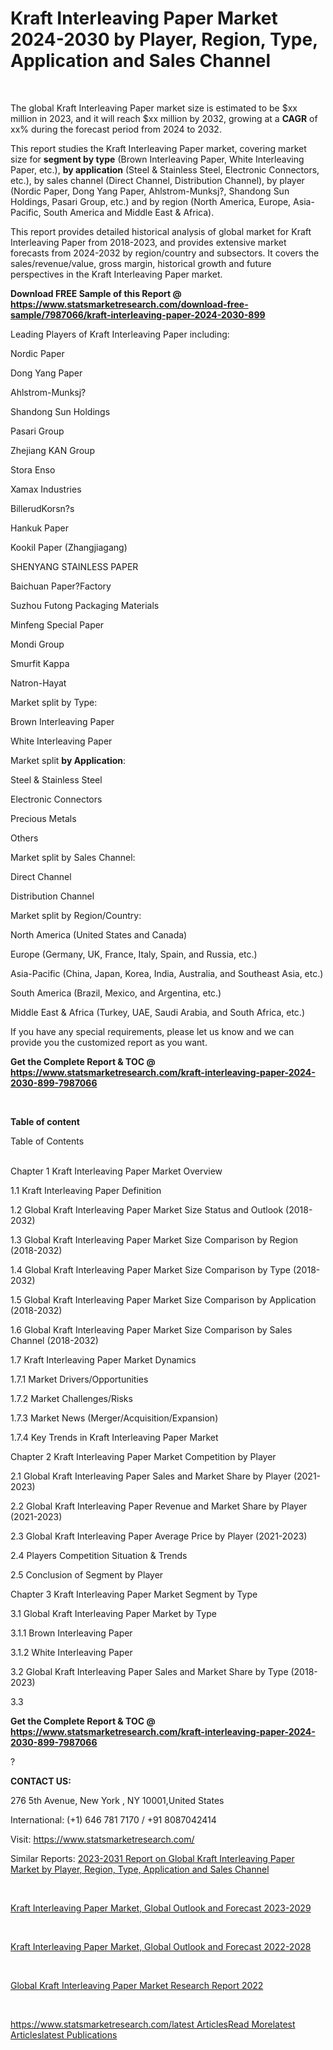 <h1>Kraft Interleaving Paper Market 2024-2030 by Player, Region, Type, Application and Sales Channel</h1><br/><p>The global Kraft Interleaving Paper market size is estimated to be $xx million in 2023, and it will reach $xx million by 2032, growing at a <strong>CAGR</strong> of xx% during the forecast period from 2024 to 2032.</p>
 
 
 
 <p>This report studies the Kraft Interleaving Paper market, covering market size for <strong>segment by type</strong> (Brown Interleaving Paper, White Interleaving Paper, etc.), <strong>by application</strong> (Steel & Stainless Steel, Electronic Connectors, etc.), by sales channel (Direct Channel, Distribution Channel), by player (Nordic Paper, Dong Yang Paper, Ahlstrom-Munksj?, Shandong Sun Holdings, Pasari Group, etc.) and by region (North America, Europe, Asia-Pacific, South America and Middle East & Africa).</p>
 
 
 
 <p>This report provides detailed historical analysis of global market for Kraft Interleaving Paper from 2018-2023, and provides extensive market forecasts from 2024-2032 by region/country and subsectors. It covers the sales/revenue/value, gross margin, historical growth and future perspectives in the Kraft Interleaving Paper market.</p>
 
 
 
 <p><strong>Download FREE Sample of this Report @ <a href="https://www.statsmarketresearch.com/download-free-sample/7987066/kraft-interleaving-paper-2024-2030-899">https://www.statsmarketresearch.com/download-free-sample/7987066/kraft-interleaving-paper-2024-2030-899</a></strong></p>
 
 
 
 <p>Leading Players of Kraft Interleaving Paper including:</p>
 
 
 
 <p>Nordic Paper</p>
 
 
 
 <p>Dong Yang Paper</p>
 
 
 
 <p>Ahlstrom-Munksj?</p>
 
 
 
 <p>Shandong Sun Holdings</p>
 
 
 
 <p>Pasari Group</p>
 
 
 
 <p>Zhejiang KAN Group</p>
 
 
 
 <p>Stora Enso</p>
 
 
 
 <p>Xamax Industries</p>
 
 
 
 <p>BillerudKorsn?s</p>
 
 
 
 <p>Hankuk Paper</p>
 
 
 
 <p>Kookil Paper (Zhangjiagang)</p>
 
 
 
 <p>SHENYANG STAINLESS PAPER</p>
 
 
 
 <p>Baichuan Paper?Factory</p>
 
 
 
 <p>Suzhou Futong Packaging Materials</p>
 
 
 
 <p>Minfeng Special Paper</p>
 
 
 
 <p>Mondi Group</p>
 
 
 
 <p>Smurfit Kappa</p>
 
 
 
 <p>Natron-Hayat</p>
 
 
 
 <p>Market split by Type:</p>
 
 
 
 <p>Brown Interleaving Paper</p>
 
 
 
 <p>White Interleaving Paper</p>
 
 
 
 <p>Market split <strong>by Application</strong>:</p>
 
 
 
 <p>Steel & Stainless Steel</p>
 
 
 
 <p>Electronic Connectors</p>
 
 
 
 <p>Precious Metals</p>
 
 
 
 <p>Others</p>
 
 
 
 <p>Market split by Sales Channel:</p>
 
 
 
 <p>Direct Channel</p>
 
 
 
 <p>Distribution Channel</p>
 
 
 
 <p>Market split by Region/Country:</p>
 
 
 
 <p>North America (United States and Canada)</p>
 
 
 
 <p>Europe (Germany, UK, France, Italy, Spain, and Russia, etc.)</p>
 
 
 
 <p>Asia-Pacific (China, Japan, Korea, India, Australia, and Southeast Asia, etc.)</p>
 
 
 
 <p>South America (Brazil, Mexico, and Argentina, etc.)</p>
 
 
 
 <p>Middle East & Africa (Turkey, UAE, Saudi Arabia, and South Africa, etc.)</p>
 
 
 
 <p>If you have any special requirements, please let us know and we can provide you the customized report as you want.</p>
 
 
 
 <div><b>Get the Complete Report & TOC @ <a href="https://www.statsmarketresearch.com/kraft-interleaving-paper-2024-2030-899-7987066">https://www.statsmarketresearch.com/kraft-interleaving-paper-2024-2030-899-7987066</a></b></div>
 
 
 
 <p><br />
 
 <b>Table of content</b></p>
 
 
 
 <p>Table of Contents<br />
 
 <br />
 
 Chapter 1 Kraft Interleaving Paper Market Overview<br />
 
 1.1 Kraft Interleaving Paper Definition<br />
 
 1.2 Global Kraft Interleaving Paper Market Size Status and Outlook (2018-2032)<br />
 
 1.3 Global Kraft Interleaving Paper Market Size Comparison by Region (2018-2032)<br />
 
 1.4 Global Kraft Interleaving Paper Market Size Comparison by Type (2018-2032)<br />
 
 1.5 Global Kraft Interleaving Paper Market Size Comparison by Application (2018-2032)<br />
 
 1.6 Global Kraft Interleaving Paper Market Size Comparison by Sales Channel (2018-2032)<br />
 
 1.7 Kraft Interleaving Paper Market Dynamics<br />
 
 1.7.1 Market Drivers/Opportunities<br />
 
 1.7.2 Market Challenges/Risks<br />
 
 1.7.3 Market News (Merger/Acquisition/Expansion)<br />
 
 1.7.4 Key Trends in Kraft Interleaving Paper Market<br />
 
 Chapter 2 Kraft Interleaving Paper Market Competition by Player<br />
 
 2.1 Global Kraft Interleaving Paper Sales and Market Share by Player (2021-2023)<br />
 
 2.2 Global Kraft Interleaving Paper Revenue and Market Share by Player (2021-2023)<br />
 
 2.3 Global Kraft Interleaving Paper Average Price by Player (2021-2023)<br />
 
 2.4 Players Competition Situation & Trends<br />
 
 2.5 Conclusion of Segment by Player<br />
 
 Chapter 3 Kraft Interleaving Paper Market Segment by Type<br />
 
 3.1 Global Kraft Interleaving Paper Market by Type<br />
 
 3.1.1 Brown Interleaving Paper<br />
 
 3.1.2 White Interleaving Paper<br />
 
 3.2 Global Kraft Interleaving Paper Sales and Market Share by Type (2018-2023)<br />
 
 3.3</p>
 
 
 
 <div><b>Get the Complete Report & TOC @ <a href="https://www.statsmarketresearch.com/kraft-interleaving-paper-2024-2030-899-7987066">https://www.statsmarketresearch.com/kraft-interleaving-paper-2024-2030-899-7987066</a></b></div>
 
 
 
 <p>? </p>
 
 
 
 <p><b>CONTACT US:</b><br />
 
 276 5th Avenue, New York , NY 10001,United States<br />
 
 International: (+1) 646 781 7170 / +91 8087042414<br />
 
 Visit: <a href="https://www.statsmarketresearch.com/">https://www.statsmarketresearch.com/</a><br />
 
 Similar Reports: <a href="https://www.statsmarketresearch.com/kraft-interleaving-paper-2024-2030-899-7987066">2023-2031 Report on Global Kraft Interleaving Paper Market by Player, Region, Type, Application and Sales Channel</a><br />
 
 <br />
 
 <a href="https://www.statsmarketresearch.com/kraft-interleaving-paper-2024-2030-899-7987066">Kraft Interleaving Paper Market, Global Outlook and Forecast 2023-2029</a><br />
 
 <br />
 
 <a href="https://www.statsmarketresearch.com/kraft-interleaving-paper-2024-2030-899-7987066">Kraft Interleaving Paper Market, Global Outlook and Forecast 2022-2028</a><br />
 
 <br />
 
 <a href="https://www.statsmarketresearch.com/kraft-interleaving-paper-2024-2030-899-7987066">Global Kraft Interleaving Paper Market Research Report 2022</a><br />
 
 <br />
 
 <a href="https://gyeongbokgung.com">https://www.statsmarketresearch.com/</a><a href="https://hallyeomaritime.com">latest Articles</a><a href="https://jingwansa.com">Read More</a><a href="https://nguoiviet.jp/">latest Articles</a><a href="https://www.intelmarketresearch.com/">latest Publications</a></p>
